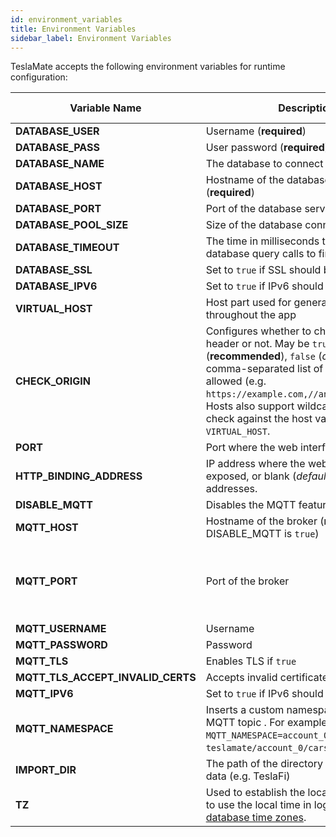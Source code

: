 ```yaml
---
id: environment_variables
title: Environment Variables
sidebar_label: Environment Variables
---
```


TeslaMate accepts the following environment variables for runtime configuration:

| Variable Name                     | Description                                                                                                                                                                                                                                                                                                      | Default Value                  |
| --------------------------------- | ---------------------------------------------------------------------------------------------------------------------------------------------------------------------------------------------------------------------------------------------------------------------------------------------------------------- | ------------------------------ |
| **DATABASE_USER**                 | Username (**required**)                                                                                                                                                                                                                                                                                          |                                |
| **DATABASE_PASS**                 | User password (**required**)                                                                                                                                                                                                                                                                                     |                                |
| **DATABASE_NAME**                 | The database to connect to (**required**)                                                                                                                                                                                                                                                                        |                                |
| **DATABASE_HOST**                 | Hostname of the database server (**required**)                                                                                                                                                                                                                                                                   |                                |
| **DATABASE_PORT**                 | Port of the database server                                                                                                                                                                                                                                                                                      | 5432                           |
| **DATABASE_POOL_SIZE**            | Size of the database connection pool                                                                                                                                                                                                                                                                             | 10                             |
| **DATABASE_TIMEOUT**              | The time in milliseconds to wait for database query calls to finish                                                                                                                                                                                                                                              | 60000                          |
| **DATABASE_SSL**                  | Set to `true` if SSL should be used                                                                                                                                                                                                                                                                              | false                          |
| **DATABASE_IPV6**                 | Set to `true` if IPv6 should be used                                                                                                                                                                                                                                                                             | false                          |
| **VIRTUAL_HOST**                  | Host part used for generating URLs throughout the app                                                                                                                                                                                                                                                            | localhost                      |
| **CHECK_ORIGIN**                  | Configures whether to check the origin header or not. May be `true` (**recommended**), `false` (_default_) or a comma-separated list of hosts that are allowed (e.g. `https://example.com,//another.com:8080`). Hosts also support wildcards. If `true`, it will check against the host value in `VIRTUAL_HOST`. | false                          |
| **PORT**                          | Port where the web interface is exposed                                                                                                                                                                                                                                                                          | 4000                           |
| **HTTP_BINDING_ADDRESS**          | IP address where the web interface is exposed, or blank (_default_) meaning all addresses.                                                                                                                                                                                                                       |                                |
| **DISABLE_MQTT**                  | Disables the MQTT feature if `true`                                                                                                                                                                                                                                                                              | false                          |
| **MQTT_HOST**                     | Hostname of the broker (**required** unless DISABLE_MQTT is `true`)                                                                                                                                                                                                                                              |                                |
| **MQTT_PORT**                     | Port of the broker                                                                                                                                                                                                                                                                                               | 1883 (8883 for MQTT ovoer TLS) |
| **MQTT_USERNAME**                 | Username                                                                                                                                                                                                                                                                                                         |                                |
| **MQTT_PASSWORD**                 | Password                                                                                                                                                                                                                                                                                                         |                                |
| **MQTT_TLS**                      | Enables TLS if `true`                                                                                                                                                                                                                                                                                            | false                          |
| **MQTT_TLS_ACCEPT_INVALID_CERTS** | Accepts invalid certificates if `true`                                                                                                                                                                                                                                                                           | false                          |
| **MQTT_IPV6**                     | Set to `true` if IPv6 should be used                                                                                                                                                                                                                                                                             | false                          |
| **MQTT_NAMESPACE**                | Inserts a custom namespace into the MQTT topic . For example, with `MQTT_NAMESPACE=account_0`: `teslamate/account_0/cars/$car_id/state`.                                                                                                                                                                         |                                |
| **IMPORT_DIR**                    | The path of the directory for the import of data (e.g. TeslaFi)                                                                                                                                                                                                                                                  | ./import                       |
| **TZ**                            | Used to establish the local time zone, e.g. to use the local time in logs. See [List of tz database time zones](https://en.wikipedia.org/wiki/List_of_tz_database_time_zones).                                                                                                                                   |                                |
